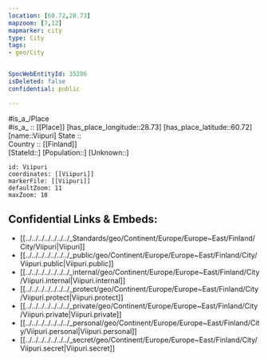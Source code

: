 ```yaml
---
location: [60.72,28.73] 
mapzoom: [7,12] 
mapmarker: city 
type: City
tags:
- geo/City


SpocWebEntityId: 35286
isDeleted: false
confidential: public

---
```

#is_a_/Place  
#is_a_ :: [[Place]] 
[has_place_longitude::28.73] 
[has_place_latitude::60.72] 
[name::Viipuri] 
State ::  
Country :: [[Finland]]  
[StateId::] 
[Population::] 
[Unknown::] 


```leaflet
id: Viipuri
coordinates: [[Viipuri]] 
markerFile: [[Viipuri]] 
defaultZoom: 11 
maxZoom: 18
```


## Confidential Links & Embeds: 
- [[../../../../../../../_Standards/geo/Continent/Europe/Europe~East/Finland/City/Viipuri|Viipuri]] 
- [[../../../../../../../_public/geo/Continent/Europe/Europe~East/Finland/City/Viipuri.public|Viipuri.public]] 
- [[../../../../../../../_internal/geo/Continent/Europe/Europe~East/Finland/City/Viipuri.internal|Viipuri.internal]] 
- [[../../../../../../../_protect/geo/Continent/Europe/Europe~East/Finland/City/Viipuri.protect|Viipuri.protect]] 
- [[../../../../../../../_private/geo/Continent/Europe/Europe~East/Finland/City/Viipuri.private|Viipuri.private]] 
- [[../../../../../../../_personal/geo/Continent/Europe/Europe~East/Finland/City/Viipuri.personal|Viipuri.personal]] 
- [[../../../../../../../_secret/geo/Continent/Europe/Europe~East/Finland/City/Viipuri.secret|Viipuri.secret]] 
